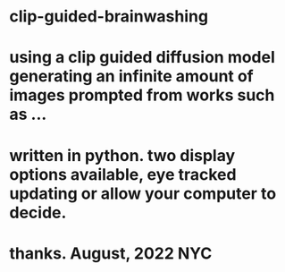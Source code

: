 # clip-guided-brainwashing
# using a clip guided diffusion model generating an infinite amount of images prompted from works such as ...
# written in python. two display options available, eye tracked updating or allow your computer to decide.
# thanks. August, 2022 NYC
